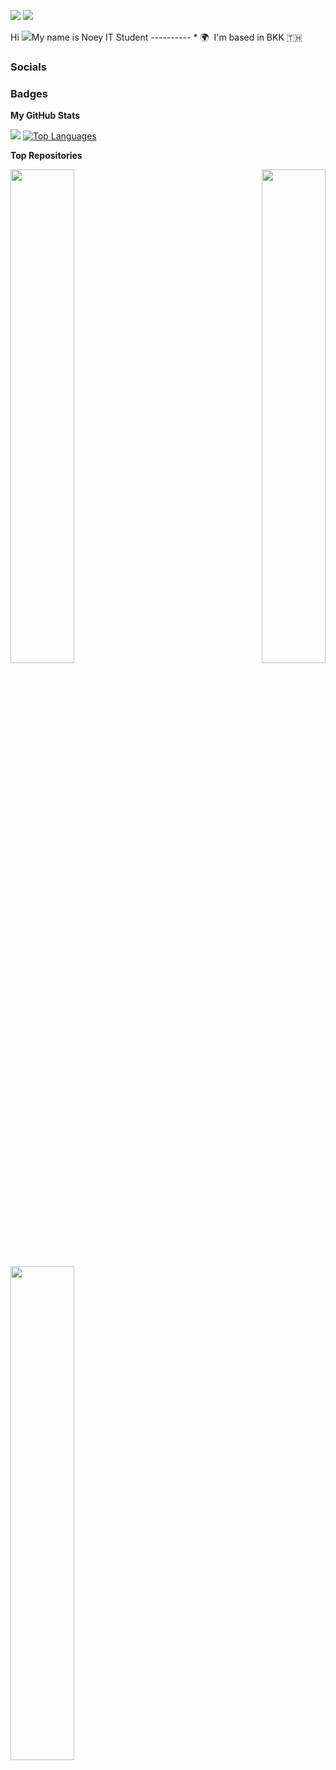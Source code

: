 
![](https://komarev.com/ghpvc/?username=Nisarat-A&style=flat-squareplastic&color=bd7274&label=PROFILE+VIEWS)
<a href="https://www.github.com/Nisarat-A" target="_blank" rel="noreferrer"><img src="https://img.shields.io/github/followers/Nisarat-A?logo=github&style=for-the-badge&color=444e59&labelColor=ffffff" /></a>


Hi ![](https://user-images.githubusercontent.com/18350557/176309783-0785949b-9127-417c-8b55-ab5a4333674e.gif)My name is Noey 
IT Student ----------  * 🌍  I'm based in BKK 🇹🇭


 ### Socials 
 

### Badges

<b>My GitHub Stats</b>

<a href="http://www.github.com/Nisarat-A"><img src="https://github-readme-streak-stats.herokuapp.com/?user=Nisarat-A&stroke=64748b&background=ffffff&ring=ec4899&fire=ec4899&currStreakNum=64748b&currStreakLabel=ec4899&sideNums=64748b&sideLabels=64748b&dates=64748b&hide_border=true" /></a>
<a href="https://github.com/Nisarat-A" align="left"><img src="https://github-readme-stats.vercel.app/api/top-langs/?username=Nisarat-A&langs_count=10&title_color=ec4899&text_color=64748b&icon_color=444e59&bg_color=ffffff&hide_border=true&locale=en&custom_title=Top%20%Languages" alt="Top Languages" /></a>

<b>Top Repositories</b>
<div width="100%" align="center"><a href="https://github.com/Nisarat-A/DA_Associate" align="left"><img align="left" width="45%" src="https://github-readme-stats.vercel.app/api/pin/?username=Nisarat-A&repo=DA_Associate&title_color=ec4899&text_color=64748b&icon_color=444e59&bg_color=ffffff&hide_border=true&locale=en" /></a><a href="https://github.com/Nisarat-A/Data_Science_Learning" align="right"><img align="right" width="45%" src="https://github-readme-stats.vercel.app/api/pin/?username=Nisarat-A&repo=Data_Science_Learning&title_color=ec4899&text_color=64748b&icon_color=444e59&bg_color=ffffff&hide_border=true&locale=en" /></a></div><br /><br /><br />
<br /><br />
<div width="100%" align="center"><a href="https://github.com/Nisarat-A/The-oldest-businesses-in-the-world" align="left"><img align="left" width="45%" src="https://github-readme-stats.vercel.app/api/pin/?username=Nisarat-A&repo=The-oldest-businesses-in-the-world&title_color=ec4899&text_color=64748b&icon_color=444e59&bg_color=ffffff&hide_border=true&locale=en" /></a></div>



